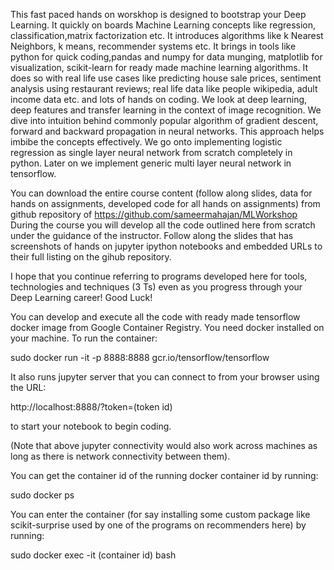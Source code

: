 This fast paced hands on worskhop is designed to bootstrap your Deep Learning. It quickly on boards Machine Learning concepts like regression, classification,matrix factorization etc. It introduces algorithms like k Nearest Neighbors, k means, recommender systems etc. It brings in tools like python for quick coding,pandas and numpy for data munging, matplotlib for visualization, scikit-learn for ready made machine learning algorithms. It does so with real life use cases like predicting house sale prices, sentiment analysis using restaurant reviews; real life data like people wikipedia, adult income data etc. and lots of hands on coding. We look at deep learning, deep features and transfer learning in the context of image  recognition. We dive into intuition behind commonly popular algorithm of gradient descent, forward and backward propagation in neural networks. This approach helps imbibe the concepts effectively. We go onto implementing logistic regression as single layer neural network from scratch completely in python. Later on we implement generic multi layer neural network in tensorflow.

You can download the entire course content (follow along slides, data for hands on assignments, developed code for all hands on assignments) from github repository of https://github.com/sameermahajan/MLWorkshop During the course you will develop all the code outlined here from scratch under the guidance of the instructor.  Follow along the slides that has screenshots of hands on jupyter ipython notebooks and embedded URLs to their full listing on the gihub repository.

I hope that you continue referring to programs developed here for tools, technologies and techniques (3 Ts) even as you progress through your Deep Learning career! Good Luck!

You can develop and execute all the code with ready made tensorflow docker image from Google Container Registry. You need docker installed on your machine. To run the container:

sudo docker run -it -p 8888:8888 gcr.io/tensorflow/tensorflow

It also runs jupyter server that you can connect to from your browser using the URL:

http://localhost:8888/?token=(token id)

to start your notebook to begin coding.

(Note that above jupyter connectivity would also work across machines as long as there is network connectivity between them).

You can get the container id of the running docker container id by running:

sudo docker ps

You can enter the container (for say installing some custom package like scikit-surprise used by one of the programs on recommenders here) by running:

sudo docker exec -it (container id) bash
